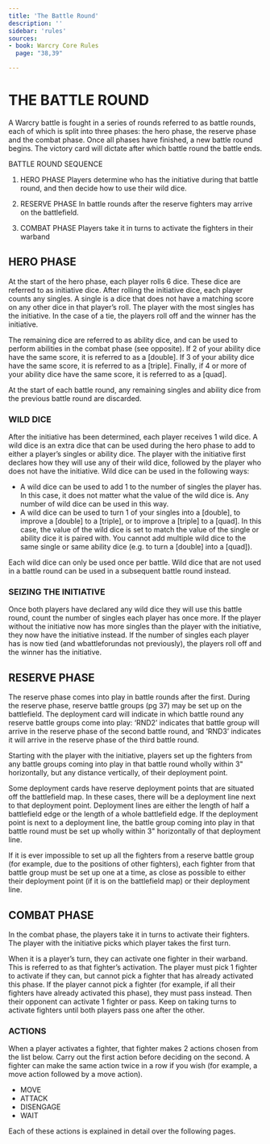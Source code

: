 ```yaml
---
title: 'The Battle Round'
description: ''
sidebar: 'rules'
sources:
- book: Warcry Core Rules
  page: "38,39"

---
```


# THE BATTLE ROUND

A Warcry battle is fought in a series of rounds referred to as battle rounds, each of which is split into three phases: the hero phase, the reserve phase and the combat phase. Once all phases have finished, a new battle round begins. The victory card will dictate after which battle round the battle ends. 

BATTLE ROUND SEQUENCE 

1. HERO PHASE 
Players determine who has the initiative during that battle round, and then decide how to use their wild dice. 

2. RESERVE PHASE 
In battle rounds after the reserve fighters may arrive on the battlefield. 

3. COMBAT PHASE Players take it in turns to activate the fighters in their warband 

## HERO PHASE 

At the start of the hero phase, each player rolls 6 dice. These dice are referred to as initiative dice. After rolling the initiative dice, each player counts any singles. A single is a dice that does not have a matching score on any other dice in that player’s roll. The player with the most singles has the initiative. In the case of a tie, the players roll off and the winner has the initiative. 

The remaining dice are referred to as ability dice, and can be used to perform abilities in the combat phase (see opposite). If 2 of your ability dice have the same score, it is referred to as a [double]. If 3 of your ability dice have the same score, it is referred to as a [triple]. Finally, if 4 or more of your ability dice have the same score, it is referred to as a [quad]. 

At the start of each battle round, any remaining singles and ability dice from the previous battle round are discarded. 

### WILD DICE 
After the initiative has been determined, each player receives 1 wild dice. A wild dice is an extra dice that can be used during the hero phase to add to either a player’s singles or ability dice. 
The player with the initiative first declares how they will use any of their wild dice, followed by the player who does not have the initiative. Wild dice can be used in the following ways: 

- A wild dice can be used to add 1 to the number of singles the player has. In this case, it does not matter what the value of the wild dice is. Any number of wild dice can be used in this way. 
- A wild dice can be used to turn 1 of your singles into a [double], to improve a [double] to a [triple], or to improve a [triple] to a [quad]. In this case, the value of the wild dice is set to match the value of the single or ability dice it is paired with. You cannot add multiple wild dice to the same single or same ability dice (e.g. to turn a 
[double] into a [quad]). 

Each wild dice can only be used once per battle. Wild dice that are not used in a battle round can be used in a subsequent battle round instead. 

### SEIZING THE INITIATIVE 

Once both players have declared any wild dice they will use this battle round, count the number of singles each player has once more. If the player without the initiative now has more singles than the player with the initiative, they now have the initiative instead. If the number of singles each player has is now tied (and wbattleforundas not previously), the players roll off and the winner has the initiative. 

## RESERVE PHASE 

The reserve phase comes into play in battle rounds after the first. During the reserve phase, reserve battle groups (pg 37) may be set up on the battlefield. The deployment card will indicate in which battle round any reserve battle groups come into play: ‘RND2’ indicates that battle group will arrive in the reserve phase of the second battle round, and ‘RND3’ indicates it will arrive in the reserve phase of the third battle round. 

Starting with the player with the initiative, players set up the fighters from any battle groups coming into play in that battle round wholly within 3" horizontally, but any distance vertically, of their deployment point. 

Some deployment cards have reserve deployment points that are situated off the battlefield map. In these cases, there will be a deployment line next to that deployment point. Deployment lines are either the length of half a battlefield edge or the length of a whole battlefield edge. If the deployment point is next to a deployment line, the battle group coming into play in that battle round must be set up wholly within 3" horizontally of that deployment line. 

If it is ever impossible to set up all the fighters from a reserve battle group (for example, due to the positions of other fighters), each fighter from that battle group must be set up one at a time, as close as possible to either their deployment point (if it is on the battlefield map) or their deployment line. 

## COMBAT PHASE 

In the combat phase, the players take it in turns to activate their fighters. The player with the initiative picks which player takes the first turn. 

When it is a player’s turn, they can activate one fighter in their warband. This is referred to as that fighter’s activation. The player must pick 1 fighter to activate if they can, but cannot pick a fighter that has already activated this phase. If the player cannot pick a fighter (for example, 
if all their fighters have already activated this phase), they must pass instead. Then their opponent can activate 1 fighter or pass. Keep on taking turns to activate fighters until both players pass one after the other. 

### ACTIONS 

When a player activates a fighter, that fighter makes 2 actions chosen from the list below. Carry out the first action before deciding on the second. A fighter can make the same action twice in a row if you wish (for example, a move action followed by a move action). 

* MOVE 
* ATTACK 
* DISENGAGE 
* WAIT 

Each of these actions is explained in detail over the following pages. 

